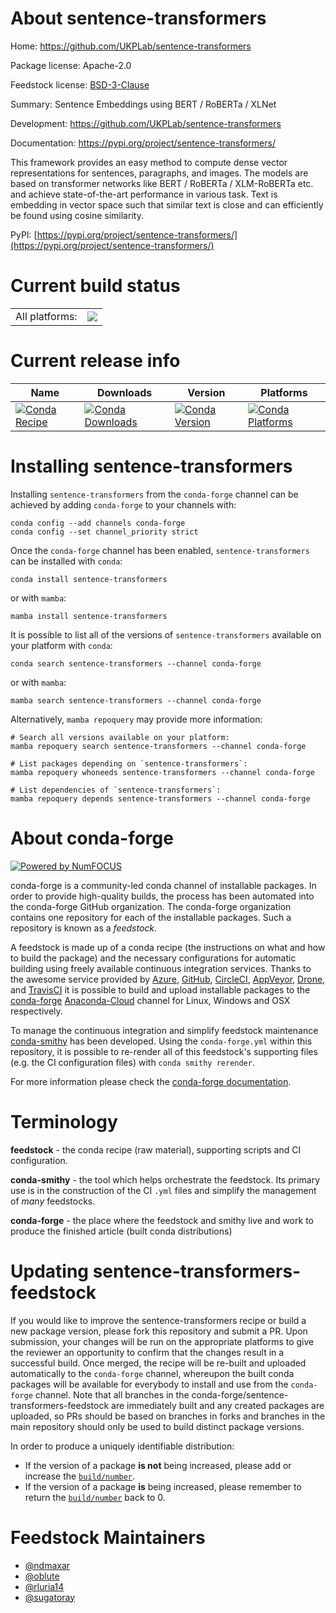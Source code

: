 About sentence-transformers
===========================

Home: https://github.com/UKPLab/sentence-transformers

Package license: Apache-2.0

Feedstock license: [BSD-3-Clause](https://github.com/conda-forge/sentence-transformers-feedstock/blob/main/LICENSE.txt)

Summary: Sentence Embeddings using BERT / RoBERTa / XLNet

Development: https://github.com/UKPLab/sentence-transformers

Documentation: https://pypi.org/project/sentence-transformers/


This framework provides an easy method to compute dense vector representations for sentences,
paragraphs, and images. The models are based on transformer networks like
BERT / RoBERTa / XLM-RoBERTa etc. and achieve state-of-the-art performance in various task.
Text is embedding in vector space such that similar text is close and can efficiently be
found using cosine similarity.

PyPI: [https://pypi.org/project/sentence-transformers/](https://pypi.org/project/sentence-transformers/)


Current build status
====================


<table><tr><td>All platforms:</td>
    <td>
      <a href="https://dev.azure.com/conda-forge/feedstock-builds/_build/latest?definitionId=10366&branchName=main">
        <img src="https://dev.azure.com/conda-forge/feedstock-builds/_apis/build/status/sentence-transformers-feedstock?branchName=main">
      </a>
    </td>
  </tr>
</table>

Current release info
====================

| Name | Downloads | Version | Platforms |
| --- | --- | --- | --- |
| [![Conda Recipe](https://img.shields.io/badge/recipe-sentence--transformers-green.svg)](https://anaconda.org/conda-forge/sentence-transformers) | [![Conda Downloads](https://img.shields.io/conda/dn/conda-forge/sentence-transformers.svg)](https://anaconda.org/conda-forge/sentence-transformers) | [![Conda Version](https://img.shields.io/conda/vn/conda-forge/sentence-transformers.svg)](https://anaconda.org/conda-forge/sentence-transformers) | [![Conda Platforms](https://img.shields.io/conda/pn/conda-forge/sentence-transformers.svg)](https://anaconda.org/conda-forge/sentence-transformers) |

Installing sentence-transformers
================================

Installing `sentence-transformers` from the `conda-forge` channel can be achieved by adding `conda-forge` to your channels with:

```
conda config --add channels conda-forge
conda config --set channel_priority strict
```

Once the `conda-forge` channel has been enabled, `sentence-transformers` can be installed with `conda`:

```
conda install sentence-transformers
```

or with `mamba`:

```
mamba install sentence-transformers
```

It is possible to list all of the versions of `sentence-transformers` available on your platform with `conda`:

```
conda search sentence-transformers --channel conda-forge
```

or with `mamba`:

```
mamba search sentence-transformers --channel conda-forge
```

Alternatively, `mamba repoquery` may provide more information:

```
# Search all versions available on your platform:
mamba repoquery search sentence-transformers --channel conda-forge

# List packages depending on `sentence-transformers`:
mamba repoquery whoneeds sentence-transformers --channel conda-forge

# List dependencies of `sentence-transformers`:
mamba repoquery depends sentence-transformers --channel conda-forge
```


About conda-forge
=================

[![Powered by
NumFOCUS](https://img.shields.io/badge/powered%20by-NumFOCUS-orange.svg?style=flat&colorA=E1523D&colorB=007D8A)](https://numfocus.org)

conda-forge is a community-led conda channel of installable packages.
In order to provide high-quality builds, the process has been automated into the
conda-forge GitHub organization. The conda-forge organization contains one repository
for each of the installable packages. Such a repository is known as a *feedstock*.

A feedstock is made up of a conda recipe (the instructions on what and how to build
the package) and the necessary configurations for automatic building using freely
available continuous integration services. Thanks to the awesome service provided by
[Azure](https://azure.microsoft.com/en-us/services/devops/), [GitHub](https://github.com/),
[CircleCI](https://circleci.com/), [AppVeyor](https://www.appveyor.com/),
[Drone](https://cloud.drone.io/welcome), and [TravisCI](https://travis-ci.com/)
it is possible to build and upload installable packages to the
[conda-forge](https://anaconda.org/conda-forge) [Anaconda-Cloud](https://anaconda.org/)
channel for Linux, Windows and OSX respectively.

To manage the continuous integration and simplify feedstock maintenance
[conda-smithy](https://github.com/conda-forge/conda-smithy) has been developed.
Using the ``conda-forge.yml`` within this repository, it is possible to re-render all of
this feedstock's supporting files (e.g. the CI configuration files) with ``conda smithy rerender``.

For more information please check the [conda-forge documentation](https://conda-forge.org/docs/).

Terminology
===========

**feedstock** - the conda recipe (raw material), supporting scripts and CI configuration.

**conda-smithy** - the tool which helps orchestrate the feedstock.
                   Its primary use is in the construction of the CI ``.yml`` files
                   and simplify the management of *many* feedstocks.

**conda-forge** - the place where the feedstock and smithy live and work to
                  produce the finished article (built conda distributions)


Updating sentence-transformers-feedstock
========================================

If you would like to improve the sentence-transformers recipe or build a new
package version, please fork this repository and submit a PR. Upon submission,
your changes will be run on the appropriate platforms to give the reviewer an
opportunity to confirm that the changes result in a successful build. Once
merged, the recipe will be re-built and uploaded automatically to the
`conda-forge` channel, whereupon the built conda packages will be available for
everybody to install and use from the `conda-forge` channel.
Note that all branches in the conda-forge/sentence-transformers-feedstock are
immediately built and any created packages are uploaded, so PRs should be based
on branches in forks and branches in the main repository should only be used to
build distinct package versions.

In order to produce a uniquely identifiable distribution:
 * If the version of a package **is not** being increased, please add or increase
   the [``build/number``](https://docs.conda.io/projects/conda-build/en/latest/resources/define-metadata.html#build-number-and-string).
 * If the version of a package **is** being increased, please remember to return
   the [``build/number``](https://docs.conda.io/projects/conda-build/en/latest/resources/define-metadata.html#build-number-and-string)
   back to 0.

Feedstock Maintainers
=====================

* [@ndmaxar](https://github.com/ndmaxar/)
* [@oblute](https://github.com/oblute/)
* [@rluria14](https://github.com/rluria14/)
* [@sugatoray](https://github.com/sugatoray/)

